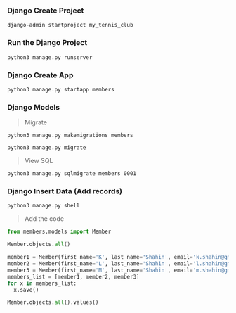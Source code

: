 ### Django Create Project

`django-admin startproject my_tennis_club`

### Run the Django Project

`python3 manage.py runserver`

### Django Create App

`python3 manage.py startapp members `

### Django Models

> Migrate

`python3 manage.py makemigrations members`

`python3 manage.py migrate`

> View SQL

`python3 manage.py sqlmigrate members 0001`

### Django Insert Data (Add records)

`python3 manage.py shell`

> Add the code

```python
from members.models import Member

Member.objects.all()
```

```python
member1 = Member(first_name='K', last_name='Shahin', email='k.shahin@gmail.com', phone='1234567890', date_of_birth='2024-03-27')
member2 = Member(first_name='L', last_name='Shahin', email='l.shahin@gmail.com', phone='1234567890', date_of_birth='2024-03-27')
member3 = Member(first_name='M', last_name='Shahin', email='m.shahin@gmail.com', phone='1234567890', date_of_birth='2024-03-27')
members_list = [member1, member2, member3]
for x in members_list:
  x.save()

Member.objects.all().values()
```
